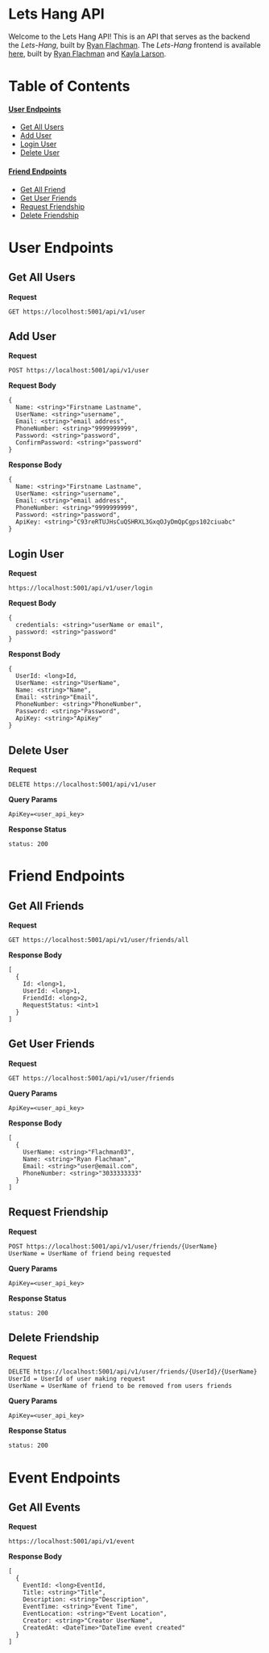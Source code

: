 Lets Hang API
=============

Welcome to the Lets Hang API! This is an API that serves as the backend the _Lets-Hang_, built by [Ryan Flachman](https://github.com/flachman03). The _Lets-Hang_ frontend is available [here](https://github.com/Flachman03/Lets-Hang), built by [Ryan Flachman](https://github.com/Flachman03) and [Kayla Larson](https://github.com/kaylalarson1990).

Table of Contents
=================

#### [User Endpoints](#user-endpoints)
  * [Get All Users](#get-all-users)
  * [Add User](#add-user)
  * [Login User](#login-user)
  * [Delete User](#delete-user)

#### [Friend Endpoints](#friend-endpoints)
  * [Get All Friend](#get-all-friends)
  * [Get User Friends](#get-user-friends)
  * [Request Friendship](#request-friendship)
  * [Delete Friendship](#delete-friendship)
  

User Endpoints
==============

Get All Users
-------------

**Request**
```
GET https://locolhost:5001/api/v1/user
```


Add User
--------

**Request**
```
POST https://localhost:5001/api/v1/user
```

**Request Body**
```
{
  Name: <string>"Firstname Lastname",
  UserName: <string>"username",
  Email: <string>"email address",
  PhoneNumber: <string>"9999999999",
  Password: <string>"password",
  ConfirmPassword: <string>"password"
}
```

**Response Body**
```
{
  Name: <string>"Firstname Lastname",
  UserName: <string>"username",
  Email: <string>"email address",
  PhoneNumber: <string>"9999999999",
  Password: <string>"password",
  ApiKey: <string>"C93reRTUJHsCuQSHRXL3GxqOJyDmQpCgps102ciuabc"
}
```

Login User
----------
**Request**
```
https://localhost:5001/api/v1/user/login
```

**Request Body**
```
{
  credentials: <string>"userName or email",
  password: <string>"password"
}
```

**Responst Body**
```
{
  UserId: <long>Id,
  UserName: <string>"UserName",
  Name: <string>"Name",
  Email: <string>"Email",
  PhoneNumber: <string>"PhoneNumber",
  Password: <string>"Password",
  ApiKey: <string>"ApiKey"
}
```

Delete User
-----------

**Request**
```
DELETE https://localhost:5001/api/v1/user
```

**Query Params**
```
ApiKey=<user_api_key>
```

**Response Status**
```
status: 200
```

Friend Endpoints
================

Get All Friends
---------------

**Request**
```
GET https://localhost:5001/api/v1/user/friends/all
```

**Response Body**
```
[
  {
    Id: <long>1,
    UserId: <long>1,
    FriendId: <long>2,
    RequestStatus: <int>1
  }
]
```

Get User Friends
----------------

**Request**
```
GET https://localhost:5001/api/v1/user/friends
```

**Query Params**
```
ApiKey=<user_api_key>
```

**Response Body**
```
[
  {
    UserName: <string>"Flachman03",
    Name: <string>"Ryan Flachman",
    Email: <string>"user@email.com",
    PhoneNumber: <string>"3033333333"
  }
]
```

Request Friendship
------------------

**Request**
```
POST https://localhost:5001/api/v1/user/friends/{UserName}
UserName = UserName of friend being requested
```

**Query Params**
```
ApiKey=<user_api_key>
```

**Response Status**
```
status: 200
```

Delete Friendship
-----------------

**Request**
```
DELETE https://localhost:5001/api/v1/user/friends/{UserId}/{UserName}
UserId = UserId of user making request
UserName = UserName of friend to be removed from users friends
```
**Query Params**
```
ApiKey=<user_api_key>
```

**Response Status**
```
status: 200
```

Event Endpoints
===============

Get All Events
--------------

**Request**
```
https://localhost:5001/api/v1/event
```

**Response Body**
```
[
  {
    EventId: <long>EventId,
    Title: <string>"Title",
    Description: <string>"Description",
    EventTime: <string>"Event Time",
    EventLocation: <string>"Event Location",
    Creator: <string>"Creator UserName",
    CreatedAt: <DateTime>"DateTime event created"
  }
]
```


